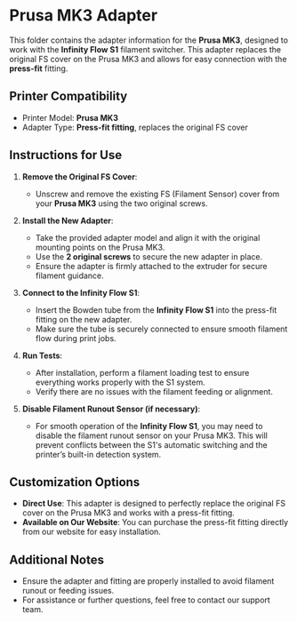 # Prusa MK3 Adapter

This folder contains the adapter information for the **Prusa MK3**, designed to work with the **Infinity Flow S1** filament switcher. This adapter replaces the original FS cover on the Prusa MK3 and allows for easy connection with the **press-fit** fitting.

## Printer Compatibility
- Printer Model: **Prusa MK3**
- Adapter Type: **Press-fit fitting**, replaces the original FS cover

## Instructions for Use

1. **Remove the Original FS Cover**:
   - Unscrew and remove the existing FS (Filament Sensor) cover from your **Prusa MK3** using the two original screws.

2. **Install the New Adapter**:
   - Take the provided adapter model and align it with the original mounting points on the Prusa MK3.
   - Use the **2 original screws** to secure the new adapter in place.
   - Ensure the adapter is firmly attached to the extruder for secure filament guidance.

3. **Connect to the Infinity Flow S1**:
   - Insert the Bowden tube from the **Infinity Flow S1** into the press-fit fitting on the new adapter.
   - Make sure the tube is securely connected to ensure smooth filament flow during print jobs.

4. **Run Tests**:
   - After installation, perform a filament loading test to ensure everything works properly with the S1 system.
   - Verify there are no issues with the filament feeding or alignment.

5. **Disable Filament Runout Sensor (if necessary)**:
   - For smooth operation of the **Infinity Flow S1**, you may need to disable the filament runout sensor on your Prusa MK3. This will prevent conflicts between the S1's automatic switching and the printer’s built-in detection system.

## Customization Options

- **Direct Use**: This adapter is designed to perfectly replace the original FS cover on the Prusa MK3 and works with a press-fit fitting.
- **Available on Our Website**: You can purchase the press-fit fitting directly from our website for easy installation.

## Additional Notes
- Ensure the adapter and fitting are properly installed to avoid filament runout or feeding issues.
- For assistance or further questions, feel free to contact our support team.
